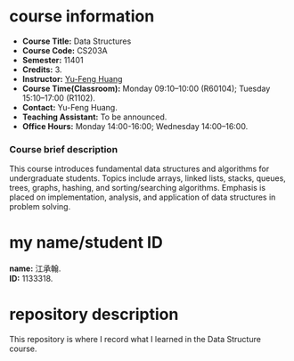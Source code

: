 # course information
- **Course Title:** Data Structures
- **Course Code:** CS203A
- **Semester:** 11401
- **Credits:** 3.  
- **Instructor:** [Yu-Feng Huang ](yfhuang@saturn.yzu.edu.tw) 
- **Course Time(Classroom):** Monday 09:10–10:00 (R60104); Tuesday 15:10–17:00 (R1102).  
- **Contact:** Yu-Feng Huang.  
- **Teaching Assistant:** To be announced.  
- **Office Hours:** Monday 14:00-16:00; Wednesday 14:00–16:00.  

### Course brief description
This course introduces fundamental data structures and algorithms for undergraduate students. Topics include arrays, linked lists, stacks, queues, trees, graphs, hashing, and sorting/searching algorithms. Emphasis is placed on implementation, analysis, and application of data structures in problem solving.

# my name/student ID
**name:** 江承翰.  
**ID:** 1133318.  

# repository description 
This repository is where I record what I learned in the Data Structure course.
